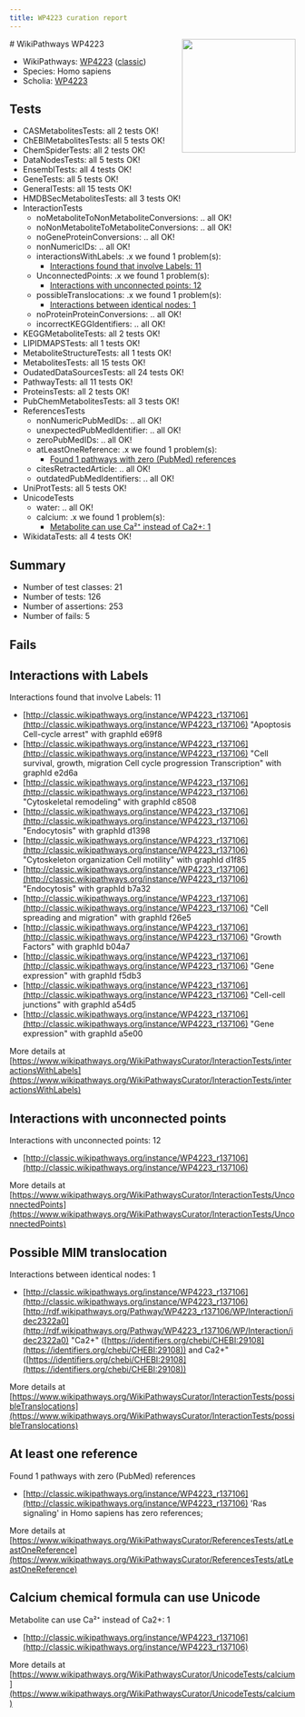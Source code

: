 ```yaml
---
title: WP4223 curation report
---
```


<img style="float: right; width: 200px" src="https://upload.wikimedia.org/wikipedia/commons/thumb/8/83/Wplogo_with_text_500.png/640px-Wplogo_with_text_500.png" />
# WikiPathways WP4223

* WikiPathways: [WP4223](https://wikipathways.org/pathways/WP4223) ([classic](https://classic.wikipathways.org/instance/WP4223))
* Species: Homo sapiens
* Scholia: [WP4223](https://scholia.toolforge.org/wikipathways/WP4223)
## Tests
* CASMetabolitesTests: all 2 tests OK!
* ChEBIMetabolitesTests: all 5 tests OK!
* ChemSpiderTests: all 2 tests OK!
* DataNodesTests: all 5 tests OK!
* EnsemblTests: all 4 tests OK!
* GeneTests: all 5 tests OK!
* GeneralTests: all 15 tests OK!
* HMDBSecMetabolitesTests: all 3 tests OK!
* InteractionTests
    * noMetaboliteToNonMetaboliteConversions: .. all OK!
    * noNonMetaboliteToMetaboliteConversions: .. all OK!
    * noGeneProteinConversions: .. all OK!
    * nonNumericIDs: .. all OK!
    * interactionsWithLabels: .x we found 1 problem(s):
        * [Interactions found that involve Labels: 11](#fe97a8b9)
    * UnconnectedPoints: .x we found 1 problem(s):
        * [Interactions with unconnected points: 12](#7f1d4079)
    * possibleTranslocations: .x we found 1 problem(s):
        * [Interactions between identical nodes: 1](#1c118206)
    * noProteinProteinConversions: .. all OK!
    * incorrectKEGGIdentifiers: .. all OK!
* KEGGMetaboliteTests: all 2 tests OK!
* LIPIDMAPSTests: all 1 tests OK!
* MetaboliteStructureTests: all 1 tests OK!
* MetabolitesTests: all 15 tests OK!
* OudatedDataSourcesTests: all 24 tests OK!
* PathwayTests: all 11 tests OK!
* ProteinsTests: all 2 tests OK!
* PubChemMetabolitesTests: all 3 tests OK!
* ReferencesTests
    * nonNumericPubMedIDs: .. all OK!
    * unexpectedPubMedIdentifier: .. all OK!
    * zeroPubMedIDs: .. all OK!
    * atLeastOneReference: .x we found 1 problem(s):
        * [Found 1 pathways with zero (PubMed) references](#d0a459f0)
    * citesRetractedArticle: .. all OK!
    * outdatedPubMedIdentifiers: .. all OK!
* UniProtTests: all 5 tests OK!
* UnicodeTests
    * water: .. all OK!
    * calcium: .x we found 1 problem(s):
        * [Metabolite can use Ca²⁺ instead of Ca2+: 1](#11d84c22)
* WikidataTests: all 4 tests OK!


## Summary

* Number of test classes: 21
* Number of tests: 126
* Number of assertions: 253
* Number of fails: 5

## Fails

<a name="fe97a8b9" />

## Interactions with Labels

Interactions found that involve Labels: 11

* [http://classic.wikipathways.org/instance/WP4223_r137106](http://classic.wikipathways.org/instance/WP4223_r137106) "Apoptosis
Cell-cycle arrest" with graphId e69f8
* [http://classic.wikipathways.org/instance/WP4223_r137106](http://classic.wikipathways.org/instance/WP4223_r137106) "Cell survival, growth, migration
Cell cycle progression
Transcription" with graphId e2d6a
* [http://classic.wikipathways.org/instance/WP4223_r137106](http://classic.wikipathways.org/instance/WP4223_r137106) "Cytoskeletal remodeling" with graphId c8508
* [http://classic.wikipathways.org/instance/WP4223_r137106](http://classic.wikipathways.org/instance/WP4223_r137106) "Endocytosis" with graphId d1398
* [http://classic.wikipathways.org/instance/WP4223_r137106](http://classic.wikipathways.org/instance/WP4223_r137106) "Cytoskeleton organization
Cell motility" with graphId d1f85
* [http://classic.wikipathways.org/instance/WP4223_r137106](http://classic.wikipathways.org/instance/WP4223_r137106) "Endocytosis" with graphId b7a32
* [http://classic.wikipathways.org/instance/WP4223_r137106](http://classic.wikipathways.org/instance/WP4223_r137106) "Cell spreading
and migration" with graphId f26e5
* [http://classic.wikipathways.org/instance/WP4223_r137106](http://classic.wikipathways.org/instance/WP4223_r137106) "Growth Factors" with graphId b04a7
* [http://classic.wikipathways.org/instance/WP4223_r137106](http://classic.wikipathways.org/instance/WP4223_r137106) "Gene expression" with graphId f5db3
* [http://classic.wikipathways.org/instance/WP4223_r137106](http://classic.wikipathways.org/instance/WP4223_r137106) "Cell-cell junctions" with graphId a54d5
* [http://classic.wikipathways.org/instance/WP4223_r137106](http://classic.wikipathways.org/instance/WP4223_r137106) "Gene expression" with graphId a5e00


More details at [https://www.wikipathways.org/WikiPathwaysCurator/InteractionTests/interactionsWithLabels](https://www.wikipathways.org/WikiPathwaysCurator/InteractionTests/interactionsWithLabels)

<a name="7f1d4079" />

## Interactions with unconnected points

Interactions with unconnected points: 12

* [http://classic.wikipathways.org/instance/WP4223_r137106](http://classic.wikipathways.org/instance/WP4223_r137106)


More details at [https://www.wikipathways.org/WikiPathwaysCurator/InteractionTests/UnconnectedPoints](https://www.wikipathways.org/WikiPathwaysCurator/InteractionTests/UnconnectedPoints)

<a name="1c118206" />

## Possible MIM translocation

Interactions between identical nodes: 1

* [http://classic.wikipathways.org/instance/WP4223_r137106](http://classic.wikipathways.org/instance/WP4223_r137106) [http://rdf.wikipathways.org/Pathway/WP4223_r137106/WP/Interaction/idec2322a0](http://rdf.wikipathways.org/Pathway/WP4223_r137106/WP/Interaction/idec2322a0) "Ca2+" ([https://identifiers.org/chebi/CHEBI:29108](https://identifiers.org/chebi/CHEBI:29108)) and 
Ca2+" ([https://identifiers.org/chebi/CHEBI:29108](https://identifiers.org/chebi/CHEBI:29108))


More details at [https://www.wikipathways.org/WikiPathwaysCurator/InteractionTests/possibleTranslocations](https://www.wikipathways.org/WikiPathwaysCurator/InteractionTests/possibleTranslocations)

<a name="d0a459f0" />

## At least one reference

Found 1 pathways with zero (PubMed) references

* [http://classic.wikipathways.org/instance/WP4223_r137106](http://classic.wikipathways.org/instance/WP4223_r137106) 'Ras signaling' in Homo sapiens has zero references; 


More details at [https://www.wikipathways.org/WikiPathwaysCurator/ReferencesTests/atLeastOneReference](https://www.wikipathways.org/WikiPathwaysCurator/ReferencesTests/atLeastOneReference)

<a name="11d84c22" />

## Calcium chemical formula can use Unicode

Metabolite can use Ca²⁺ instead of Ca2+: 1

* [http://classic.wikipathways.org/instance/WP4223_r137106](http://classic.wikipathways.org/instance/WP4223_r137106)


More details at [https://www.wikipathways.org/WikiPathwaysCurator/UnicodeTests/calcium](https://www.wikipathways.org/WikiPathwaysCurator/UnicodeTests/calcium)

